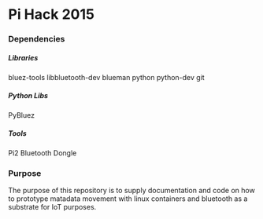 
Pi Hack 2015
===========

### Dependencies

##### Libraries
bluez-tools
libbluetooth-dev
blueman
python
python-dev
git

##### Python Libs
PyBluez

##### Tools
Pi2 Bluetooth Dongle

### Purpose

The purpose of this repository is to supply documentation and code on how to prototype matadata movement with linux containers and bluetooth as a substrate for IoT purposes.
